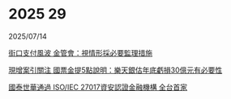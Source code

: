 # 2025 29

2025/07/14

[街口支付風波 金管會：視情形採必要監理措施](https://www.ctee.com.tw/news/20250714700905-430301)

[現增案引關注 國票金提5點說明：樂天銀估年底虧損30億元有必要性](https://udn.com/news/story/7239/8871861)

[國泰世華通過 ISO/IEC 27017資安認證金融機構 全台首家](https://udn.com/news/story/7239/8871914)